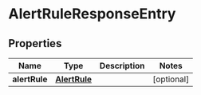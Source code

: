 # AlertRuleResponseEntry

## Properties

| Name          | Type                          | Description | Notes      |
| ------------- | ----------------------------- | ----------- | ---------- |
| **alertRule** | [**AlertRule**](AlertRule.md) |             | [optional] |
